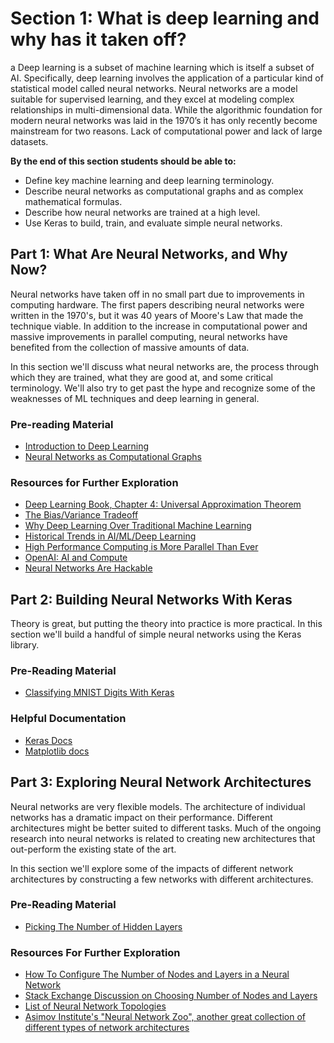 # Section 1: What is deep learning and why has it taken off?
a
Deep learning is a subset of machine learning which is itself a subset of AI. Specifically, deep learning involves the application of a particular kind of statistical model called neural networks. Neural networks are a model suitable for supervised learning, and they excel at modeling complex relationships in multi-dimensional data. While the algorithmic foundation for modern neural networks was laid in the 1970’s it has only recently become mainstream for two reasons. Lack of computational power and lack of large datasets.

**By the end of this section students should be able to:**

* Define key machine learning and deep learning terminology.
* Describe neural networks as computational graphs and as complex mathematical formulas.
* Describe how neural networks are trained at a high level.
* Use Keras to build, train, and evaluate simple neural networks.

## Part 1: What Are Neural Networks, and Why Now?

Neural networks have taken off in no small part due to improvements in computing hardware. The first papers describing neural networks were written in the 1970's, but it was 40 years of Moore's Law that made the technique viable. In addition to the increase in computational power and massive improvements in parallel computing, neural networks have benefited from the collection of massive amounts of data.

In this section we'll discuss what neural networks are, the process through which they are trained, what they are good at, and some critical terminology. We'll also try to get past the hype and recognize some of the weaknesses of ML techniques and deep learning in general.

### Pre-reading Material

* [Introduction to Deep Learning](https://medium.com/tebs-lab/introduction-to-deep-learning-a46e92cb0022)
* [Neural Networks as Computational Graphs](https://medium.com/tebs-lab/deep-neural-networks-as-computational-graphs-867fcaa56c9)

### Resources for Further Exploration

* [Deep Learning Book, Chapter 4: Universal Approximation Theorem](http://neuralnetworksanddeeplearning.com/chap4.html)
* [The Bias/Variance Tradeoff](http://scott.fortmann-roe.com/docs/BiasVariance.html)
* [Why Deep Learning Over Traditional Machine Learning](https://towardsdatascience.com/why-deep-learning-is-needed-over-traditional-machine-learning-1b6a99177063)
* [Historical Trends in AI/ML/Deep Learning](https://www.technologyreview.com/s/612768/we-analyzed-16625-papers-to-figure-out-where-ai-is-headed-next/)
* [High Performance Computing is More Parallel Than Ever](https://medium.com/tebs-lab/the-age-of-parallel-computing-b3f4319c97b0)
* [OpenAI: AI and Compute](https://openai.com/blog/ai-and-compute/)
* [Neural Networks Are Hackable](https://towardsdatascience.com/hacking-neural-networks-2b9f461ffe0b)

## Part 2: Building Neural Networks With Keras

Theory is great, but putting the theory into practice is more practical. In this section we'll build a handful of simple neural networks using the Keras library.

### Pre-Reading Material

* [Classifying MNIST Digits With Keras](https://medium.com/tebs-lab/how-to-classify-mnist-digits-with-different-neural-network-architectures-39c75a0f03e3)

### Helpful Documentation

* [Keras Docs](https://keras.io/)
* [Matplotlib docs](https://matplotlib.org/)

## Part 3: Exploring Neural Network Architectures

Neural networks are very flexible models. The architecture of individual networks has a dramatic impact on their performance. Different architectures might be better suited to different tasks. Much of the ongoing research into neural networks is related to creating new architectures that out-perform the existing state of the art.

In this section we'll explore some of the impacts of different network architectures by constructing a few networks with different architectures.

### Pre-Reading Material

* [Picking The Number of Hidden Layers](https://www.heatonresearch.com/2017/06/01/hidden-layers.html)

### Resources For Further Exploration

* [How To Configure The Number of Nodes and Layers in a Neural Network](https://machinelearningmastery.com/how-to-configure-the-number-of-layers-and-nodes-in-a-neural-network/)
* [Stack Exchange Discussion on Choosing Number of Nodes and Layers](https://stats.stackexchange.com/questions/181/how-to-choose-the-number-of-hidden-layers-and-nodes-in-a-feedforward-neural-netw)
* [List of Neural Network Topologies](https://towardsdatascience.com/the-mostly-complete-chart-of-neural-networks-explained-3fb6f2367464)
* [Asimov Institute's "Neural Network Zoo", another great collection of different types of network architectures](https://www.asimovinstitute.org/neural-network-zoo/)
